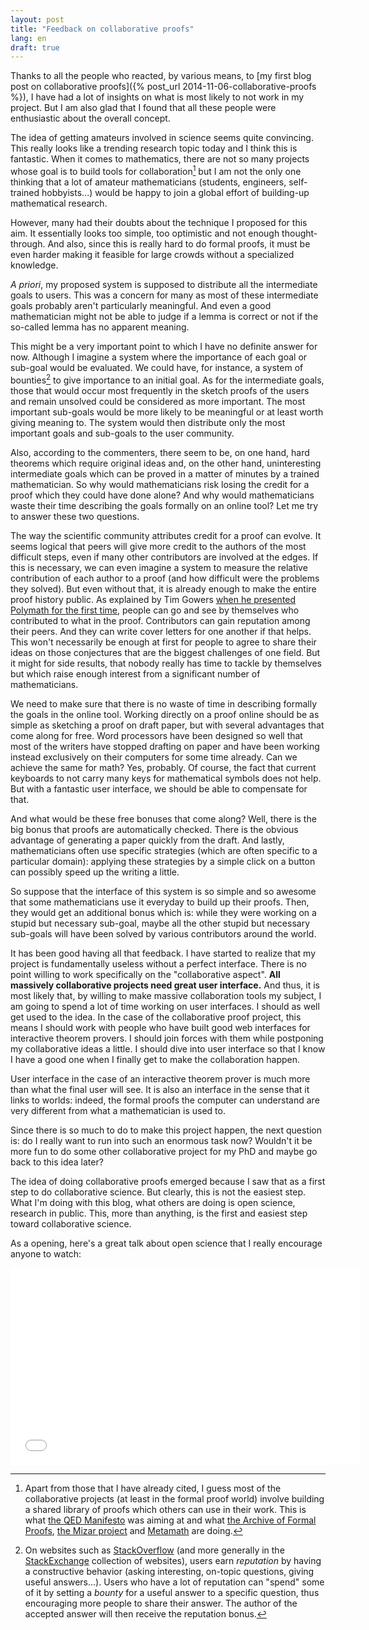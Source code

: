 ```yaml
---
layout: post
title: "Feedback on collaborative proofs"
lang: en
draft: true
---
```


Thanks to all the people who reacted, by various means, to
[my first blog post on collaborative proofs]({% post_url 2014-11-06-collaborative-proofs %}),
I have had a lot of insights on what is most likely to not work in my project.
But I am also glad that I found that all these people were enthusiastic about the overall concept.

The idea of getting amateurs involved in science seems quite convincing.
This really looks like a trending research topic today and I think this is fantastic.
When it comes to mathematics, there are not so many projects whose goal is to build tools for collaboration[^projects]
but I am not the only one thinking that a lot of amateur mathematicians (students, engineers, self-trained hobbyists...)
would be happy to join a global effort of building-up mathematical research.

However, many had their doubts about the technique I proposed for this aim.
It essentially looks too simple, too optimistic and not enough thought-through.
And also, since this is really hard to do formal proofs,
it must be even harder making it feasible for large crowds without a specialized knowledge.

*A priori*, my proposed system is supposed to distribute all the intermediate goals to users.
This was a concern for many as most of these intermediate goals probably aren't particularly meaningful.
And even a good mathematician might not be able to judge if a lemma is  correct or not if the so-called lemma has no apparent meaning.

This might be a very important point to which I have no definite answer for now.
Although I imagine a system where the importance of each goal or sub-goal would be evaluated.
We could have, for instance, a system of bounties[^bounty] to give importance to an initial goal.
As for the intermediate goals, those that would occur most frequently in the sketch proofs of the users
and remain unsolved could be considered as more important.
The most important sub-goals would be more likely to be meaningful or at least worth giving meaning to.
The system would then distribute only the most important goals and sub-goals to the user community.

Also, according to the commenters, there seem to be, on one hand, hard theorems which require original ideas
and, on the other hand, uninteresting intermediate goals which can be proved in a matter of minutes by a trained mathematician.
So why would mathematicians risk losing the credit for a proof which they could have done alone?
And why would mathematicians waste their time describing the goals formally on an online tool?
Let me try to answer these two questions.

The way the scientific community attributes credit for a proof can evolve.
It seems logical that peers will give more credit to the authors of the most difficult steps,
even if many other contributors are involved at the edges.
If this is necessary, we can even imagine a system to measure the relative contribution of each author to a proof
(and how difficult were the problems they solved).
But even without that, it is already enough to make the entire proof history public.
As explained by Tim Gowers
[when he presented Polymath for the first time](https://gowers.wordpress.com/2009/01/27/is-massively-collaborative-mathematics-possible/),
people can go and see by themselves who contributed to what in the proof.
Contributors can gain reputation among their peers.
And they can write cover letters for one another if that helps.
This won't necessarily be enough at first for people to agree to share their ideas on those conjectures
that are the biggest challenges of one field.
But it might for side results, that nobody really has time to tackle by themselves
but which raise enough interest from a significant number of mathematicians.

We need to make sure that there is no waste of time in describing formally the goals in the online tool.
Working directly on a proof online should be as simple as sketching a proof on draft paper,
but with several advantages that come along for free.
Word processors have been designed so well that most of the writers have stopped drafting on paper
and have been working instead exclusively on their computers for some time already.
Can we achieve the same for math? Yes, probably.
Of course, the fact that current keyboards to not carry many keys for mathematical symbols does not help.
But with a fantastic user interface, we should be able to compensate for that.

And what would be these free bonuses that come along?
Well, there is the big bonus that proofs are automatically checked.
There is the obvious advantage of generating a paper quickly from the draft.
And lastly, mathematicians often use specific strategies (which are often specific to a particular domain):
applying these strategies by a simple click on a button can possibly speed up the writing a little.

So suppose that the interface of this system is so simple
and so awesome that some mathematicians use it everyday to build up their proofs.
Then, they would get an additional bonus which is:
while they were working on a stupid but necessary sub-goal,
maybe all the other stupid but necessary sub-goals will have been solved by various contributors around the world.

It has been good having all that feedback.
I have started to realize that my project is fundamentally useless without a perfect interface.
There is no point willing to work specifically on the "collaborative aspect".
**All massively collaborative projects need great user interface.**
And thus, it is most likely that, by willing to make massive collaboration tools my subject,
I am going to spend a lot of time working on user interfaces. I should as well get used to the idea.
In the case of the collaborative proof project, this means I should work with people
who have built good web interfaces for interactive theorem provers.
I should join forces with them while postponing my collaborative ideas a little.
I should dive into user interface so that I know I have a good one when I finally get to make the collaboration happen.

User interface in the case of an interactive theorem prover is much more than what the final user will see.
It is also an interface in the sense that it links to worlds:
indeed, the formal proofs the computer can understand are very different from what a mathematician is used to.

Since there is so much to do to make this project happen,
the next question is: do I really want to run into such an enormous task now?
Wouldn't it be more fun to do some other collaborative project for my PhD and maybe go back to this idea later?

The idea of doing collaborative proofs emerged because I saw that as a first step to do collaborative science.
But clearly, this is not the easiest step.
What I'm doing with this blog, what others are doing is open science, research in public.
This, more than anything, is the first and easiest step toward collaborative science.

As a opening, here's a great talk about open science that I really encourage anyone to watch:

<iframe width="560" height="315" style="margin:auto; display: block;" src="//www.youtube.com/embed/DnWocYKqvhw" frameborder="0" allowfullscreen></iframe>

[^projects]: Apart from those that I have already cited, I guess most of the collaborative projects (at least in the formal proof world) involve building a shared library of proofs which others can use in their work. This is what [the QED Manifesto](http://en.wikipedia.org/wiki/QED_manifesto) was aiming at and what [the Archive of Formal Proofs](http://afp.sourceforge.net/), [the Mizar project](http://en.wikipedia.org/wiki/Mizar_system) and [Metamath](http://en.wikipedia.org/wiki/Metamath) are doing.

[^bounty]: On websites such as [StackOverflow](http://stackoverflow.com/) (and more generally in the [StackExchange](http://stackexchange.com/) collection of websites), users earn *reputation* by having a constructive behavior (asking interesting, on-topic questions, giving useful answers…). Users who have a lot of reputation can "spend" some of it by setting a *bounty* for a useful answer to a specific question, thus encouraging more people to share their answer. The author of the accepted answer will then receive the reputation bonus.

